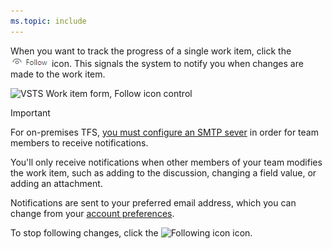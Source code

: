 ```yaml
---
ms.topic: include
---
```


When you want to track the progress of a single work item, click the ![Follow icon](../_img/icons/follow-icon.png) icon. This signals the system to notify you when changes are made to the work item.  

![VSTS Work item form, Follow icon control](/vsts/work/backlogs/_img/follow-work-item.png)  

> [!IMPORTANT]
>For on-premises TFS, [you must configure an SMTP sever](/tfs/server/admin/setup-customize-alerts) in order for team members to receive notifications.  

You'll only receive notifications when other members of your team modifies the work item, such as adding to the discussion, changing a field value, or adding an attachment. 

Notifications are sent to your preferred email address, which you can change from your [account preferences](/vsts/organizations/settings/set-your-preferences).  

To stop following changes, click the ![Following icon](/vsts/work/_img/icons/following-icon.png)  icon.
 